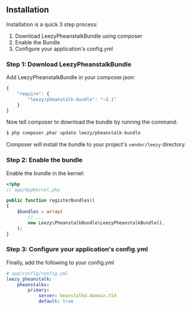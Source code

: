 ## Installation

Installation is a quick 3 step process:

1. Download LeezyPheanstalkBundle using composer
2. Enable the Bundle
3. Configure your application's config.yml

### Step 1: Download LeezyPheanstalkBundle

Add LeezyPheanstalkBundle in your composer.json:

```js
{
    "require": {
        "leezy/pheanstalk-bundle": "~3.1"
    }
}
```

Now tell composer to download the bundle by running the command:

``` bash
$ php composer.phar update leezy/pheanstalk-bundle
```

Composer will install the bundle to your project's `vendor/leezy` directory.

### Step 2: Enable the bundle

Enable the bundle in the kernel:

``` php
<?php
// app/AppKernel.php

public function registerBundles()
{
    $bundles = array(
        // ...
        new Leezy\PheanstalkBundle\LeezyPheanstalkBundle(),
    );
}
```

### Step 3: Configure your application's config.yml

Finally, add the following to your config.yml

``` yaml
# app/config/config.yml
leezy_pheanstalk:
    pheanstalks:
        primary:
            server: beanstalkd.domain.tld
            default: true
```
